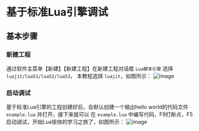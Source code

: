 # 基于标准Lua引擎调试


## 基本步骤

### 新建工程

   通过软件主菜单【新建】【新建工程】在新建工程对话框 ``Lua脚本引擎`` 选择`luajit/lua51/lua52/lua53`，
   本教程选择 `luajit`，如图所示：
   ![image](/assets/images/c2s3_01.png)

### 启动调试

   基于标准Lua引擎的工程创建好后，会默认创建一个输出hello world的代码文件 ``example.lua`` 并打开，接下来就可以
   在 ``example.lua`` 中编写代码，F9打断点，F5启动调试，开始Lua愉快的学习之旅了，如图所示：
   ![image](/assets/images/c2s3_02.png)
